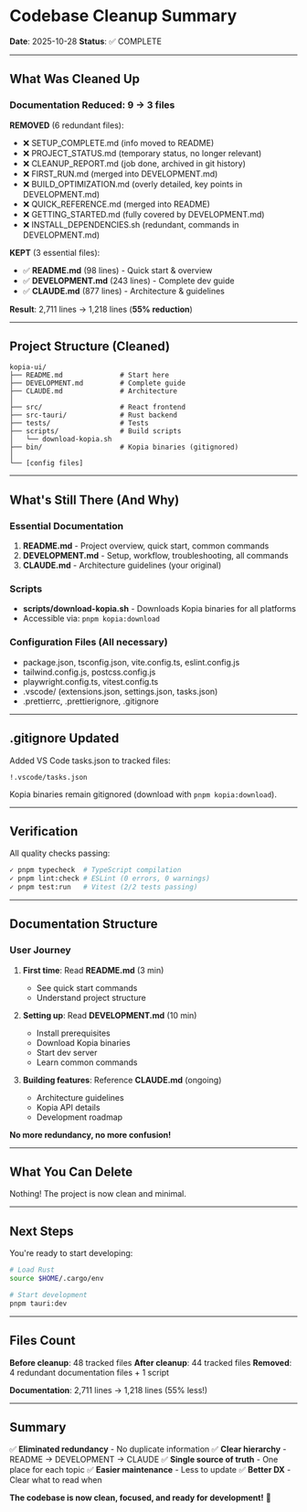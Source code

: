 # Codebase Cleanup Summary

**Date**: 2025-10-28
**Status**: ✅ COMPLETE

---

## What Was Cleaned Up

### Documentation Reduced: 9 → 3 files

**REMOVED** (6 redundant files):
- ❌ SETUP_COMPLETE.md (info moved to README)
- ❌ PROJECT_STATUS.md (temporary status, no longer relevant)
- ❌ CLEANUP_REPORT.md (job done, archived in git history)
- ❌ FIRST_RUN.md (merged into DEVELOPMENT.md)
- ❌ BUILD_OPTIMIZATION.md (overly detailed, key points in DEVELOPMENT.md)
- ❌ QUICK_REFERENCE.md (merged into README)
- ❌ GETTING_STARTED.md (fully covered by DEVELOPMENT.md)
- ❌ INSTALL_DEPENDENCIES.sh (redundant, commands in DEVELOPMENT.md)

**KEPT** (3 essential files):
- ✅ **README.md** (98 lines) - Quick start & overview
- ✅ **DEVELOPMENT.md** (243 lines) - Complete dev guide
- ✅ **CLAUDE.md** (877 lines) - Architecture & guidelines

**Result**: 2,711 lines → 1,218 lines (**55% reduction**)

---

## Project Structure (Cleaned)

```
kopia-ui/
├── README.md              # Start here
├── DEVELOPMENT.md         # Complete guide
├── CLAUDE.md              # Architecture
│
├── src/                   # React frontend
├── src-tauri/             # Rust backend
├── tests/                 # Tests
├── scripts/               # Build scripts
│   └── download-kopia.sh
├── bin/                   # Kopia binaries (gitignored)
│
└── [config files]
```

---

## What's Still There (And Why)

### Essential Documentation
1. **README.md** - Project overview, quick start, common commands
2. **DEVELOPMENT.md** - Setup, workflow, troubleshooting, all commands
3. **CLAUDE.md** - Architecture guidelines (your original)

### Scripts
- **scripts/download-kopia.sh** - Downloads Kopia binaries for all platforms
- Accessible via: `pnpm kopia:download`

### Configuration Files (All necessary)
- package.json, tsconfig.json, vite.config.ts, eslint.config.js
- tailwind.config.js, postcss.config.js
- playwright.config.ts, vitest.config.ts
- .vscode/ (extensions.json, settings.json, tasks.json)
- .prettierrc, .prettierignore, .gitignore

---

## .gitignore Updated

Added VS Code tasks.json to tracked files:
```
!.vscode/tasks.json
```

Kopia binaries remain gitignored (download with `pnpm kopia:download`).

---

## Verification

All quality checks passing:

```bash
✓ pnpm typecheck  # TypeScript compilation
✓ pnpm lint:check # ESLint (0 errors, 0 warnings)
✓ pnpm test:run   # Vitest (2/2 tests passing)
```

---

## Documentation Structure

### User Journey

1. **First time**: Read **README.md** (3 min)
   - See quick start commands
   - Understand project structure

2. **Setting up**: Read **DEVELOPMENT.md** (10 min)
   - Install prerequisites
   - Download Kopia binaries
   - Start dev server
   - Learn common commands

3. **Building features**: Reference **CLAUDE.md** (ongoing)
   - Architecture guidelines
   - Kopia API details
   - Development roadmap

**No more redundancy, no more confusion!**

---

## What You Can Delete

Nothing! The project is now clean and minimal.

---

## Next Steps

You're ready to start developing:

```bash
# Load Rust
source $HOME/.cargo/env

# Start development
pnpm tauri:dev
```

---

## Files Count

**Before cleanup**: 48 tracked files
**After cleanup**: 44 tracked files
**Removed**: 4 redundant documentation files + 1 script

**Documentation**: 2,711 lines → 1,218 lines (55% less!)

---

## Summary

✅ **Eliminated redundancy** - No duplicate information
✅ **Clear hierarchy** - README → DEVELOPMENT → CLAUDE
✅ **Single source of truth** - One place for each topic
✅ **Easier maintenance** - Less to update
✅ **Better DX** - Clear what to read when

**The codebase is now clean, focused, and ready for development!** 🎉
